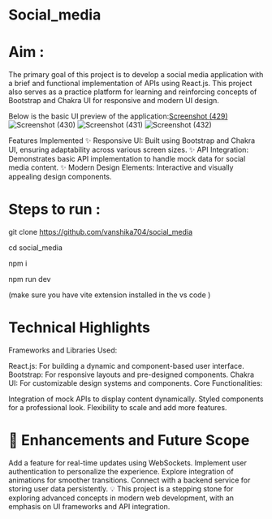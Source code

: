 # Social_media 
# Aim :
The primary goal of this project is to develop a social media application with a brief and functional implementation of APIs using React.js. This project also serves as a practice platform for learning and reinforcing concepts of Bootstrap and Chakra UI for responsive and modern UI design.

Below is the basic UI preview of the application:[Screenshot (429)](https://github.com/user-attachments/assets/20d8f106-610e-4eba-a148-429828d66551)
![Screenshot (430)](https://github.com/user-attachments/assets/c7a3e9de-2fa2-4b3a-ba91-008573057fbb)
![Screenshot (431)](https://github.com/user-attachments/assets/e4ed31c5-fec4-40d6-85af-d1cb8921f3eb)
![Screenshot (432)](https://github.com/user-attachments/assets/fbe4520d-1a95-4382-a5b7-964c3d7acb80)
 
Features Implemented
✨ Responsive UI: Built using Bootstrap and Chakra UI, ensuring adaptability across various screen sizes.
✨ API Integration: Demonstrates basic API implementation to handle mock data for social media content.
✨ Modern Design Elements: Interactive and visually appealing design components.


# Steps to run :
git clone https://github.com/vanshika704/social_media 

cd social_media 

npm i 

npm run dev 

(make sure you have vite extension installed in the vs code )


# Technical Highlights
Frameworks and Libraries Used:

React.js: For building a dynamic and component-based user interface.
Bootstrap: For responsive layouts and pre-designed components.
Chakra UI: For customizable design systems and components.
Core Functionalities:

Integration of mock APIs to display content dynamically.
Styled components for a professional look.
Flexibility to scale and add more features.
# 🌟 Enhancements and Future Scope

Add a feature for real-time updates using WebSockets.
Implement user authentication to personalize the experience.
Explore integration of animations for smoother transitions.
Connect with a backend service for storing user data persistently.
💡 This project is a stepping stone for exploring advanced concepts in modern web development, with an emphasis on UI frameworks and API integration.

